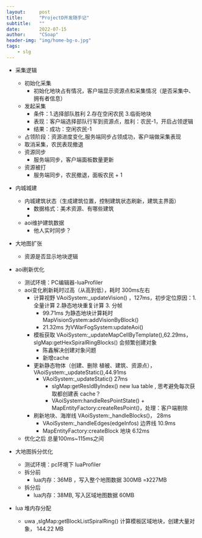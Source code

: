 ```yaml
---
layout:     post
title:      "ProjectD开发随手记"
subtitle:   ""
date:       2022-07-15
author:     "CSoap"
header-img: "img/home-bg-o.jpg"
tags:
    - slg
---
```

- 采集逻辑
    - 初始化采集
        - 初始化地块占有情况，客户端显示资源点和采集情况（是否采集中、拥有者信息）
    - 发起采集
        - 条件：1.选择部队胜利 2.存在空闲农民 3.临街地块
        - 表现：客户端选择部队行军到资源点，胜利：农民-1，开启占领逻辑
        - 结果：成功：空闲农民-1
    - 占领阶段：资源进度变化,服务端同步占领成功，客户端做采集表现
    - 取消采集，农民表现撤退
    - 资源同步
        - 服务端同步，客户端面板数量更新
    - 资源被打
        - 服务端同步，农民撤退，面板农民 + 1

- 内城城建
    - 内城建筑状态（生成建筑位置，控制建筑状态刷新，建筑主界面）
        - 数据格式：美术资源、有哪些建筑
        - 
    - aoi维护建筑数据
        - 他人实时同步？

- 大地图扩张
    - 资源是否显示地块逻辑

- aoi刷新优化
    - 测试环境：PC编辑器-luaProfiler
    - aoi变化刷新耗时过高（从高到低），耗时 300ms左右
        - 计算视野 VAoiSystem:_updateVision() ，127ms，初步定位原因：1.全量计算 2.静态地块重复计算 3. 分帧
            - 99.71ms 为静态地块计算耗时 MapVisionSystem:addVisionByBlock()
            - 21.32ms 为VWarFogSystem:updateAoi()
        - 模板获取 VAoiSystem:_updateMapCellByTemplate(),62.29ms，slgMap:getHexSpiralRingBlocks() 会频繁创建对象
            - 陈鑫解决创建对象问题
            - 新增cache
        - 更新静态物体（创建、删除 植被、建筑、资源点），VAoiSystem:_updateStatic(),44.91ms
            -  VAoiSystem:_updateStatic() 27ms
                - slgMap:getResIdByIndex() new lua table , 思考避免每次获取都创建表 cache？
                - VAoiSystem:handleResPointState() + MapEntityFactory:createResPoint()，处理：客户端剔除
        - 刷新地块、海岸线 VAoiSystem:_handleBlocks()， 28ms
            - VAoiSystem:_handleEdges(edgeInfos) 边界线 10.9ms
            - MapEntityFactory:createBlock 地块 6.12ms
    - 优化之后 总量100ms~115ms之间
- 大地图拆分优化
    - 测试环境：pc环境下 luaProfiler
    - 拆分前
        - lua内存：36MB ，写入整个地图数据 300MB =》227MB
    - 拆分后
        - lua内存：38MB, 写入区域地图数据 60MB
- lua 堆内存分配
    - uwa ,slgMap:getBlockListSpiralRing() 计算模板区域地块，创建大量对象， 144.22 MB
